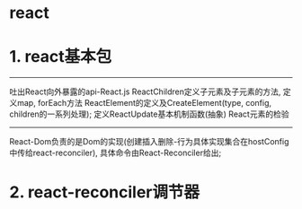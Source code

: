 
# react

# 1. react基本包
*******
  吐出React向外暴露的api-React.js
  ReactChildren定义子元素及子元素的方法, 定义map, forEach方法
  ReactElement的定义及CreateElement(type, config, children的一系列处理);
  定义ReactUpdate基本机制函数(抽象)
  React元素的检验
*******
React-Dom负责的是Dom的实现(创建插入删除-行为具体实现集合在hostConfig中传给react-reconciler), 具体命令由React-Reconciler给出; 

# 2. react-reconciler调节器
